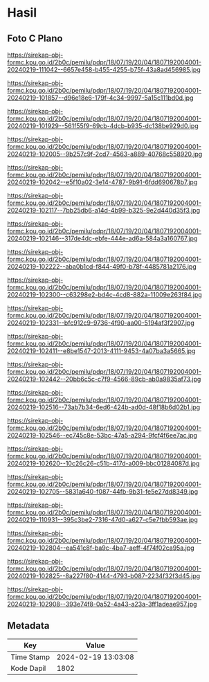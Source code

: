 # Hasil

## Foto C Plano

https://sirekap-obj-formc.kpu.go.id/2b0c/pemilu/pdpr/18/07/19/20/04/1807192004001-20240219-111042--6657e458-b455-4255-b75f-43a8ad456985.jpg

https://sirekap-obj-formc.kpu.go.id/2b0c/pemilu/pdpr/18/07/19/20/04/1807192004001-20240219-101857--d96e18e6-179f-4c34-9997-5a15c111bd0d.jpg

https://sirekap-obj-formc.kpu.go.id/2b0c/pemilu/pdpr/18/07/19/20/04/1807192004001-20240219-101929--561f55f9-69cb-4dcb-b935-dc138be929d0.jpg

https://sirekap-obj-formc.kpu.go.id/2b0c/pemilu/pdpr/18/07/19/20/04/1807192004001-20240219-102005--9b257c9f-2cd7-4563-a889-40768c558920.jpg

https://sirekap-obj-formc.kpu.go.id/2b0c/pemilu/pdpr/18/07/19/20/04/1807192004001-20240219-102042--e5f10a02-3e14-4787-9b91-6fdd690678b7.jpg

https://sirekap-obj-formc.kpu.go.id/2b0c/pemilu/pdpr/18/07/19/20/04/1807192004001-20240219-102117--7bb25db6-a14d-4b99-b325-9e2d440d35f3.jpg

https://sirekap-obj-formc.kpu.go.id/2b0c/pemilu/pdpr/18/07/19/20/04/1807192004001-20240219-102146--317de4dc-ebfe-444e-ad6a-584a3a160767.jpg

https://sirekap-obj-formc.kpu.go.id/2b0c/pemilu/pdpr/18/07/19/20/04/1807192004001-20240219-102222--aba0b1cd-f844-49f0-b78f-4485781a2176.jpg

https://sirekap-obj-formc.kpu.go.id/2b0c/pemilu/pdpr/18/07/19/20/04/1807192004001-20240219-102300--c63298e2-bd4c-4cd8-882a-11009e263f84.jpg

https://sirekap-obj-formc.kpu.go.id/2b0c/pemilu/pdpr/18/07/19/20/04/1807192004001-20240219-102331--bfc912c9-9736-4f90-aa00-5194af3f2907.jpg

https://sirekap-obj-formc.kpu.go.id/2b0c/pemilu/pdpr/18/07/19/20/04/1807192004001-20240219-102411--e8be1547-2013-4111-9453-4a07ba3a5665.jpg

https://sirekap-obj-formc.kpu.go.id/2b0c/pemilu/pdpr/18/07/19/20/04/1807192004001-20240219-102442--20bb6c5c-c7f9-4566-89cb-ab0a9835af73.jpg

https://sirekap-obj-formc.kpu.go.id/2b0c/pemilu/pdpr/18/07/19/20/04/1807192004001-20240219-102516--73ab7b34-6ed6-424b-ad0d-48f18b6d02b1.jpg

https://sirekap-obj-formc.kpu.go.id/2b0c/pemilu/pdpr/18/07/19/20/04/1807192004001-20240219-102546--ec745c8e-53bc-47a5-a294-9fcf4f6ee7ac.jpg

https://sirekap-obj-formc.kpu.go.id/2b0c/pemilu/pdpr/18/07/19/20/04/1807192004001-20240219-102620--10c26c26-c51b-417d-a009-bbc01284087d.jpg

https://sirekap-obj-formc.kpu.go.id/2b0c/pemilu/pdpr/18/07/19/20/04/1807192004001-20240219-102705--5831a640-f087-44fb-9b31-fe5e27dd8349.jpg

https://sirekap-obj-formc.kpu.go.id/2b0c/pemilu/pdpr/18/07/19/20/04/1807192004001-20240219-110931--395c3be2-7316-47d0-a627-c5e7fbb593ae.jpg

https://sirekap-obj-formc.kpu.go.id/2b0c/pemilu/pdpr/18/07/19/20/04/1807192004001-20240219-102804--ea541c8f-ba9c-4ba7-aeff-4f74f02ca95a.jpg

https://sirekap-obj-formc.kpu.go.id/2b0c/pemilu/pdpr/18/07/19/20/04/1807192004001-20240219-102825--8a227f80-4144-4793-b087-2234f32f3d45.jpg

https://sirekap-obj-formc.kpu.go.id/2b0c/pemilu/pdpr/18/07/19/20/04/1807192004001-20240219-102908--393e74f8-0a52-4a43-a23a-3ff1adeae957.jpg


## Metadata

| Key        | Value               |
| ---------- | ------------------- |
| Time Stamp | 2024-02-19 13:03:08 |
| Kode Dapil | 1802                |



